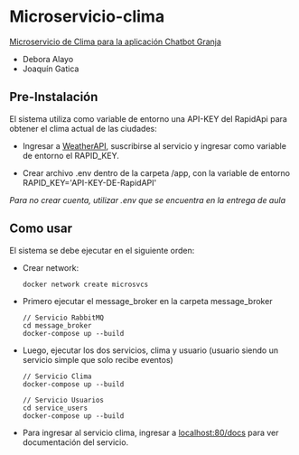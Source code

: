 # Microservicio-clima
[Microservicio de Clima para la aplicación Chatbot Granja](https://github.com/joaquinuc150/microservicio-clima)

- Debora Alayo
- Joaquín Gatica

## Pre-Instalación

El sistema utiliza como variable de entorno una API-KEY del RapidApi para obtener el clima actual de las ciudades:

- Ingresar a [WeatherAPI](https://rapidapi.com/weatherapi/api/weatherapi-com), suscribirse al servicio y ingresar como variable de entorno el RAPID_KEY.

- Crear archivo .env dentro de la carpeta /app, con la variable de entorno RAPID_KEY='API-KEY-DE-RapidAPI'

*Para no crear cuenta, utilizar .env que se encuentra en la entrega de aula*

## Como usar

El sistema se debe ejecutar en el siguiente orden:

- Crear network:
  
      docker network create microsvcs


- Primero ejecutar el message_broker en la carpeta message_broker

      // Servicio RabbitMQ
      cd message_broker
      docker-compose up --build
  
- Luego, ejecutar los dos servicios, clima y usuario (usuario siendo un servicio simple que solo recibe eventos)

      // Servicio Clima
      docker-compose up --build

      // Servicio Usuarios
      cd service_users
      docker-compose up --build

- Para ingresar al servicio clima, ingresar a [localhost:80/docs](localhost:80/docs) para ver documentación del servicio.